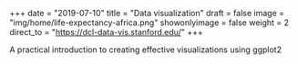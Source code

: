 +++
date = "2019-07-10"
title = "Data visualization"
draft = false
image = "img/home/life-expectancy-africa.png"
showonlyimage = false
weight = 2
direct_to = "https://dcl-data-vis.stanford.edu/"
+++

A practical introduction to creating effective visualizations using ggplot2

